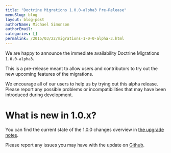 ```yaml
---
title: "Doctrine Migrations 1.0.0-alpha3 Pre-Release"
menuSlug: blog
layout: blog-post
authorName: Michael Simonson
authorEmail:
categories: []
permalink: /2015/03/22/migrations-1-0-0-alpha-3.html
---
```

We are happy to announce the immediate availability Doctrine Migrations
`1.0.0-alpha3`.

This is a pre-release meant to allow users and contributors to try out
the new upcoming features of the migrations.

We encourage all of our users to help us by trying out this alpha
release. Please report any possible problems or incompatibilities that
may have been introduced during development.

What is new in 1.0.x?
=====================

You can find the current state of the 1.0.0 changes overview in [the
upgrade
notes](https://github.com/doctrine/migrations/blob/master/UPGRADE-1.0.MD).

Please report any issues you may have with the update on
[Github](https://github.com/doctrine/migrations/issues).
